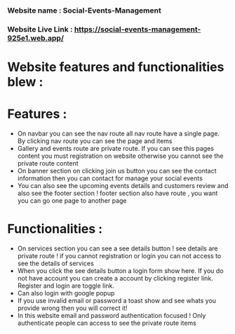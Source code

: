 <h3> Website name : Social-Events-Management </h3>

 <h3>Website Live Link : <a href="">https://social-events-management-925e1.web.app/</a></h3>


 <h1>Website features and functionalities blew : </h1>

 <h1>Features : </h1>
 <ul>
    <li> On navbar you can see the nav route all nav route have a single page. By clicking nav route you can see the page and items</li>
    <li>Gallery and events route are private route. If you can see this pages content you must registration on website otherwise you cannot see the private route content</li>
    <li>On banner section on clicking join us button you can see the contact information then you can contact for manage your social events</li>
    <li>You can also see the upcoming events details and customers review and also see the footer section ! footer section also have route , you want you can go one page to another page</li>
</ul>


<h1>Functionalities : </h1>
 <ul>
    <li> On services section you can see a see details button ! see details are private route ! if you cannot registration or login you can not access to see the details of services </li>
    <li>When you click the see details button a login form show here. If you do not have account you can create a account by clicking register link. Register and login are toggle link.</li>
    <li>Can also login with google popup</li>
    <li>If you use invalid email or password a toast show and see whats you provide wrong then you will correct it!</li>
    <li>In this website email and password authentication focused ! Only authenticate people can access to see the private route items</li>
</ul>

